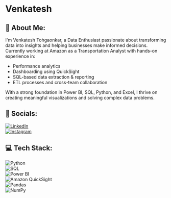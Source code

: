 # Venkatesh

## 👋 About Me:

I'm Venkatesh Tohgaonkar, a Data Enthusiast passionate about transforming data into insights and helping businesses make informed decisions.  
Currently working at Amazon as a Transportation Analyst with hands-on experience in:
- Performance analytics
- Dashboarding using QuickSight
- SQL-based data extraction & reporting
- ETL processes and cross-team collaboration

With a strong foundation in Power BI, SQL, Python, and Excel, I thrive on creating meaningful visualizations and solving complex data problems.



## 🔗 Socials:
[![LinkedIn](https://img.shields.io/badge/LinkedIn-blue?logo=linkedin)](www.linkedin.com/in/venkatesh-tohgaonkar-0ba0991b7)  
[![Instagram](https://img.shields.io/badge/Instagram-%23E4405F.svg?logo=instagram&logoColor=white)](https://www.instagram.com/tohgaonkarvenkatesh)



## 💻 Tech Stack:

![Python](https://img.shields.io/badge/Python-%2314354C.svg?logo=python&logoColor=white)  
![SQL](https://img.shields.io/badge/SQL-%2300f.svg?logo=sqlite&logoColor=white)  
![Power BI](https://img.shields.io/badge/PowerBI-F2C811?logo=Power-BI&logoColor=black)  
![Amazon QuickSight](https://img.shields.io/badge/AWS%20QuickSight-%23FF9900?logo=amazonaws&logoColor=white)  
![Pandas](https://img.shields.io/badge/Pandas-%23150458.svg?logo=pandas&logoColor=white)  
![NumPy](https://img.shields.io/badge/Numpy-%23013243.svg?logo=numpy&logoColor=white)
